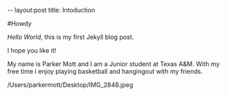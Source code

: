 --
layout:post
title: Intoduction

#Howdy

*Hello World*, this is my first Jekyll blog post.

I hope you like it!

My name is Parker Mott and I am a Junior student at Texas A&M. With my free time i enjoy playing basketball and hangingout with my friends. 

/Users/parkermott/Desktop/IMG_2848.jpeg
